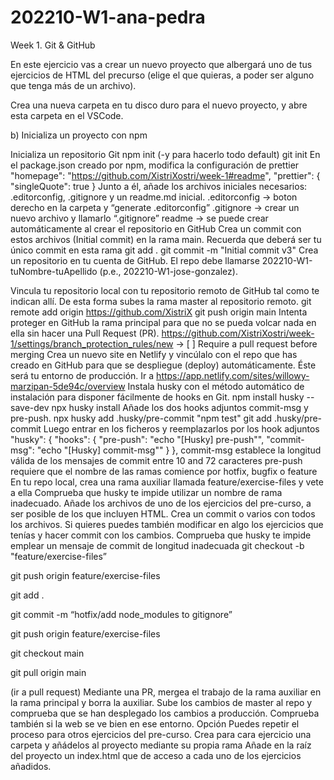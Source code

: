 # 202210-W1-ana-pedra

Week 1. Git & GitHub

En este ejercicio vas a crear un nuevo proyecto que albergará uno de tus ejercicios de HTML del precurso (elige el que quieras, a poder ser alguno que tenga más de un archivo).

Crea una nueva carpeta en tu disco duro para el nuevo proyecto, y abre esta carpeta en el VSCode.

b) Inicializa un proyecto con npm

Inicializa un repositorio Git npm init (-y para hacerlo todo default) git init
En el package.json creado por npm, modifica la configuración de prettier
"homepage": "https://github.com/XistriXostri/week-1#readme",
  "prettier": {
    "singleQuote": true
}
Junto a él, añade los archivos iniciales necesarios: .editorconfig, .gitignore y un readme.md inicial. .editorconfig → boton derecho en la carpeta y “generate .editorconfig” .gitignore → crear un nuevo archivo y llamarlo “.gitignore” readme → se puede crear automáticamente al crear el repositorio en GitHub
Crea un commit con estos archivos (Initial commit) en la rama main. Recuerda que deberá ser tu único commit en esta rama git add . git commit -m "Initial commit v3"
Crea un repositorio en tu cuenta de GitHub. El repo debe llamarse 202210-W1-tuNombre-tuApellido (p.e., 202210-W1-jose-gonzalez).

Vincula tu repositorio local con tu repositorio remoto de GitHub tal como te indican allí. De esta forma subes la rama master al repositorio remoto. git remote add origin https://github.com/XistriX git push origin main
Intenta proteger en GitHub la rama principal para que no se pueda volcar nada en ella sin hacer una Pull Request (PR). https://github.com/XistriXostri/week-1/settings/branch_protection_rules/new → [ ] Require a pull request before merging
Crea un nuevo site en Netlify y vincúlalo con el repo que has creado en GitHub para que se despliegue (deploy) automáticamente. Éste será tu entorno de producción. Ir a https://app.netlify.com/sites/willowy-marzipan-5de94c/overview
Instala husky con el método automático de instalación para disponer fácilmente de hooks en Git. npm install husky --save-dev npx husky install
Añade los dos hooks adjuntos commit-msg y pre-push.
npx husky add .husky/pre-commit "npm test"
git add .husky/pre-commit
Luego entrar en los ficheros y reemplazarlos por los hook adjuntos
"husky": {
        "hooks": {
            "pre-push": "echo \"[Husky] pre-push\"",
            "commit-msg": "echo \"[Husky] commit-msg\""
        }
    },
commit-msg establece la longitud válida de los mensajes de commit entre 10 and 72 caracteres
pre-push requiere que el nombre de las ramas comience por hotfix, bugfix o feature
En tu repo local, crea una rama auxiliar llamada feature/exercise-files y vete a ella Comprueba que husky te impide utilizar un nombre de rama inadecuado.
Añade los archivos de uno de los ejercicios del pre-curso, a ser posible de los que incluyen HTML.
Crea un commit o varios con todos los archivos. Si quieres puedes también modificar en algo los ejercicios que tenías y hacer commit con los cambios. Comprueba que husky te impide emplear un mensaje de commit de longitud inadecuada
git checkout -b "feature/exercise-files”

git push origin feature/exercise-files

git add .

git commit -m “hotfix/add node_modules to gitignore”

git push origin feature/exercise-files

git checkout main

git pull origin main

(ir a pull request)
Mediante una PR, mergea el trabajo de la rama auxiliar en la rama principal y borra la auxiliar.
Sube los cambios de master al repo y comprueba que se han desplegado los cambios a producción. Comprueba también si la web se ve bien en ese entorno.
Opción
Puedes repetir el proceso para otros ejercicios del pre-curso.
Crea para cara ejercicio una carpeta y añádelos al proyecto mediante su propia rama
Añade en la raíz del proyecto un index.html que de acceso a cada uno de los ejercicios añadidos.
